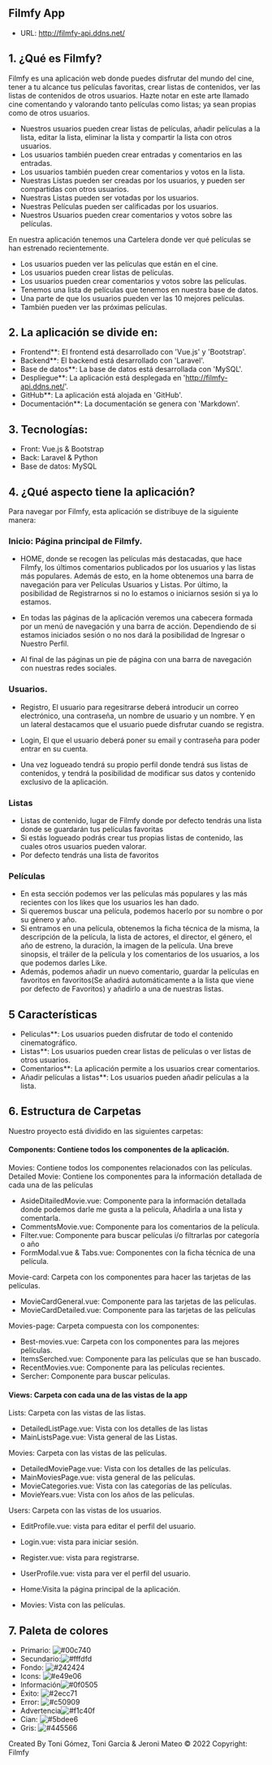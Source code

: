   ## Filmfy App

- URL: http://filmfy-api.ddns.net/

## 1. ¿Qué es Filmfy?

Filmfy es una aplicación web donde puedes disfrutar del mundo del cine, tener a tu alcance tus películas favoritas, crear listas de contenidos, ver las listas de contenidos de otros usuarios. Hazte notar en este arte llamado cine comentando y valorando tanto películas como listas; ya sean propias como de otros usuarios.

- Nuestros usuarios pueden crear listas de películas, añadir películas a la lista, editar la lista, eliminar la lista y compartir la lista con otros usuarios.
- Los usuarios también pueden crear entradas y comentarios en las entradas.
- Los usuarios también pueden crear comentarios y votos en la lista.
- Nuestras Listas pueden ser creadas por los usuarios, y pueden ser compartidas con otros usuarios.
- Nuestras Listas pueden ser votadas por los usuarios.
- Nuestras Películas pueden ser calificadas por los usuarios.
- Nuestros Usuarios pueden crear comentarios y votos sobre las películas.

En nuestra aplicación tenemos una Cartelera donde ver qué películas se han estrenado recientemente.
- Los usuarios pueden ver las películas que están en el cine.
- Los usuarios pueden crear listas de películas.
- Los usuarios pueden crear comentarios y votos sobre las películas.
- Tenemos una lista de películas que tenemos en nuestra base de datos.
- Una parte de que los usuarios pueden ver las 10 mejores películas.
- También pueden ver las próximas películas.

## 2. La aplicación se divide en:

- Frontend**: El frontend está desarrollado con 'Vue.js' y 'Bootstrap'.
- Backend**: El backend está desarrollado con 'Laravel'.
- Base de datos**: La base de datos está desarrollada con 'MySQL'.
- Despliegue**: La aplicación está desplegada en 'http://filmfy-api.ddns.net/'.
- GitHub**: La aplicación está alojada en 'GitHub'.
- Documentación**: La documentación se genera con 'Markdown'.

## 3. Tecnologías:

- Front: Vue.js & Bootstrap
- Back: Laravel & Python
- Base de datos: MySQL

## 4. ¿Qué aspecto tiene la aplicación?

Para navegar por Filmfy, esta aplicación se distribuye de la siguiente manera:

### Inicio: Página principal de Filmfy.

- HOME, donde se recogen las películas más destacadas, que hace Filmfy, los últimos comentarios publicados por los usuarios y las listas más populares. Además de esto, en la home obtenemos una barra de navegación para ver Películas Usuarios y Listas. Por último, la posibilidad de Registrarnos si no lo estamos o iniciarnos sesión si ya lo estamos.

- En todas las páginas de la aplicación veremos una cabecera formada por un menú de navegación y una barra de acción. Dependiendo de si estamos iniciados sesión o no nos dará la posibilidad de Ingresar o Nuestro Perfil.

- Al final de las páginas un pie de página con una barra de navegación con nuestras redes sociales.

### Usuarios.

- Registro, El usuario para regesitrarse deberá introducir un correo electrónico, una contraseña, un nombre de usuario y un nombre. Y en un lateral destacamos que el usuario puede disfrutar cuando se registra.

- Login, El que el usuario deberá poner su email y contraseña para poder entrar en su cuenta.
- Una vez logueado tendrá su propio perfil donde tendrá sus listas de contenidos, y tendrá la posibilidad de modificar sus datos y contenido exclusivo de la aplicación.

### Listas

- Listas de contenido, lugar de Filmfy donde por defecto tendrás una lista donde se guardarán tus películas favoritas
- Si estás logueado podrás crear tus propias listas de contenido, las cuales otros usuarios pueden valorar.
- Por defecto tendrás una lista de favoritos

### Películas

- En esta sección podemos ver las películas más populares y las más recientes con los likes que los usuarios les han dado.
- Si queremos buscar una película, podemos hacerlo por su nombre o por su género y año.
- Si entramos en una película, obtenemos la ficha técnica de la misma, la descripción de la película, la lista de actores, el director, el género, el año de estreno,   la duración, la imagen de la película. Una breve sinopsis, el tráiler de la película y los comentarios de los usuarios, a los que podemos darles Like.
- Además, podemos añadir un nuevo comentario, guardar la películas en favoritos en favoritos(Se añadirá automáticamente a la lista que viene por defecto de Favoritos) y añadirlo a una de nuestras listas.

## 5 Características

- Peliculas**: Los usuarios pueden disfrutar de todo el contenido cinematográfico.
- Listas**: Los usuarios pueden crear listas de películas o ver listas de otros usuarios.
- Comentarios**: La aplicación permite a los usuarios crear comentarios.
- Añadir películas a listas**: Los usuarios pueden añadir películas a la lista.

## 6. Estructura de Carpetas

Nuestro proyecto está dividido en las siguientes carpetas:

#### Components: Contiene todos los componentes de la aplicación.

Movies: Contiene todos los componentes relacionados con las películas.
  Detailed Movie: Contiene los componentes para la información detallada de cada una de las películas
  - AsideDitailedMovie.vue: Componente para la información detallada donde podemos darle me gusta a la pelicula, Añadirla a una lista y comentarla.
  - CommentsMovie.vue: Componente para los comentarios de la película.
  - Filter.vue: Componente para buscar películas i/o filtrarlas por categoría o año
  - FormModal.vue & Tabs.vue: Componentes con la ficha técnica de una película.

Movie-card: Carpeta con los componentes para hacer las tarjetas de las películas.
  - MovieCardGeneral.vue: Componente para las tarjetas de las películas.
  - MovieCardDetailed.vue: Componente para las tarjetas de las películas

Movies-page: Carpeta compuesta con los componentes:
  - Best-movies.vue: Carpeta con los componentes para las mejores películas.
  - ItemsSerched.vue: Componente para las películas que se han buscado.
  - RecentMovies.vue: Componente para las películas recientes.
  - Sercher: Componente para buscar películas.

#### Views: Carpeta con cada una de las vistas de la app

 Lists: Carpeta con las vistas de las listas.
  - DetailedListPage.vue: Vista con los detalles de las listas
  - MainListsPage.vue: Vista general de las Listas.

  Movies: Carpeta con las vistas de las películas.
  - DetailedMoviePage.vue: Vista con los detalles de las películas.
  - MainMoviesPage.vue: vista general de las películas.
  - MovieCategories.vue: Vista con las categorías de las películas.
  - MovieYears.vue: Vista con los años de las películas.

 Users: Carpeta con las vistas de los usuarios.
  - EditProfile.vue: vista para editar el perfil del usuario.
  - Login.vue: vista para iniciar sesión.
  - Register.vue: vista para registrarse.
  - UserProfile.vue: vista para ver el perfil del usuario.

- Home:Visita la página principal de la aplicación.
- Movies: Vista con las películas.

## 7. Paleta de colores

- Primario: ![#00c740](https://via.placeholder.com/15/f03c15/000000?text=+)
- Secundario:![#fffdfd](https://via.placeholder.com/15/f03c15/000000?text=+)
- Fondo: ![#242424](https://via.placeholder.com/15/f03c15/000000?text=+)
- Icons: ![#e49e06](https://via.placeholder.com/15/f03c15/000000?text=+)
- Información![#0f0505](https://via.placeholder.com/15/f03c15/000000?text=+)
- Éxito: ![#2ecc71](https://via.placeholder.com/15/f03c15/000000?text=+)
- Error: ![#c50909](https://via.placeholder.com/15/f03c15/000000?text=+)
- Advertencia![#f1c40f](https://via.placeholder.com/15/f03c15/000000?text=+)
- Cian: ![#5bdee6](https://via.placeholder.com/15/f03c15/000000?text=+)
- Gris: ![#445566](https://via.placeholder.com/15/f03c15/000000?text=+)

Created By Toni Gómez, Toni Garcia & Jeroni Mateo
© 2022 Copyright: Filmfy

